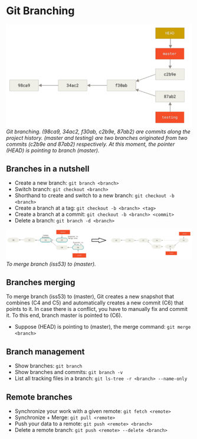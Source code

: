 # Git Branching
![version control](images/68_git_branch.png)<br>*Git branching. (98ca9, 34ac2, f30ab, c2b9e, 87ab2) are 
commits along the project history. (master and testing) are two branches originated from two commits 
(c2b9e and 87ab2) respectively. At this moment, the pointer (HEAD) is pointing to branch (master).*

## Branches in a nutshell
 - Create a new branch: ```git branch <branch>```
 - Switch branch: ```git checkout <branch>```
 - Shorthand to create and switch to a new branch: ```git checkout -b <branch>```
 - Create a branch at a tag: ```git checkout -b <branch> <tag>```
 - Create a branch at a commit: ```git checkout -b <branch> <commit>```
 - Delete a branch: ```git branch -d <branch>```
 
 
![version control](images/74_merge.png)<br>*To merge branch (iss53) to (master).*
## Branches merging
To merge branch (iss53) to (master), Git creates a new snapshot that combines (C4 and C5) and automatically
creates a new commit (C6) that points to it. In case there is a conflict, you have to manually fix and commit it.
To this end, branch master is pointed to (C6).  
 - Suppose (HEAD) is pointing to (master), the merge command: ```git merge <branch>```
 
## Branch management
 - Show branches: ```git branch```
 - Show branches and commits: ```git branch -v```
 - List all tracking files in a branch: ```git ls-tree -r <branch> --name-only```
 
## Remote branches
 - Synchronize your work with a given remote: ```git fetch <remote>```
 - Synchronize + Merge: ```git pull <remote>```
 - Push your data to a remote: ```git push <remote> <branch>```
 - Delete a remote branch: ```git push <remote> --delete <branch>```